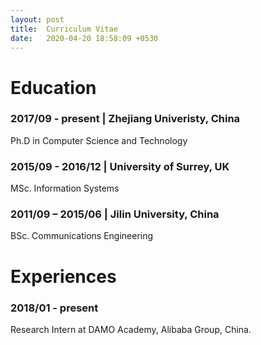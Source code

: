 ```yaml
---
layout: post
title:  Curriculum Vitae
date:   2020-04-20 18:58:09 +0530
---
```


# Education

### 2017/09 - present \| Zhejiang Univeristy, China

Ph.D in Computer Science and Technology

### 2015/09 - 2016/12 \| University of Surrey, UK
  
MSc. Information Systems

### 2011/09 – 2015/06 \| Jilin University, China
  
BSc. Communications Engineering
  
  
# Experiences

### 2018/01 - present

  Research Intern at DAMO Academy, Alibaba Group, China.